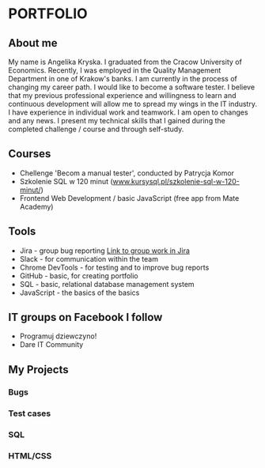 # PORTFOLIO

## About me

My name is Angelika Kryska. I graduated from the Cracow University of Economics. Recently, I was employed in the Quality Management Department in one of Krakow's banks. I am currently in the process of changing my career path. I would like to become a software tester. I believe that my previous professional experience and willingness to learn and continuous development will allow me to spread my wings in the IT industry. I have experience in individual work and teamwork. I am open to changes and any news. I present my technical skills that I gained during the completed challenge / course and through self-study.


## Courses

* Chellenge 'Becom a manual tester', conducted by Patrycja Komor
* Szkolenie SQL w 120 minut (www.kursysql.pl/szkolenie-sql-w-120-minut/)
* Frontend Web Development / basic JavaScript (free app from Mate Academy)

## Tools

* Jira - group bug reporting [Link to group work in Jira]([https://www.google.com](https://challangedareit.atlassian.net/jira/software/projects/CHAL/boards/1))
* Slack - for communication within the team
* Chrome DevTools - for testing and to improve bug reports
* GitHub - basic, for creating portfolio
* SQL - basic, relational database management system
* JavaScript - the basics of the basics

## IT groups on Facebook I follow

* Programuj dziewczyno!
* Dare IT Community

## My Projects

### Bugs

### Test cases

### SQL

### HTML/CSS









